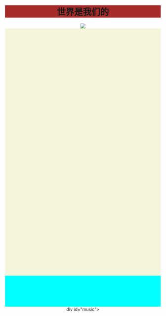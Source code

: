 <html lang="zh-CN">
  <head>
    <meta charset="utf-8">
    <meta name="viewport" content="width=device-width, initial-scale=1" />
    <title>My World</title>
    <style>  
      body {
        margin: 0;
      }
    </style>
  </head>
  <body><center>
    <h1 style="background-color:brown ">世界是我们的
    </h1>
    <img src="C:\Users\HUAWEI\Pictures\Camera Roll\wallhaven-qzdqvr.jpg" width="auto" height="auto"
     ait="服了" width='400px' heiht="400px">
    <div>
   <div style="background-color:#F5F5DC;height:800px">
   </div>
   <div style="background-color:#00FFFF;height:100px"></div>
   div id="music">
  <audio id="myAudio" autoplay="autoplay">
    <source src="music/陈奕迅-富士山下.mp3" type="audio/mpeg">
    Your browser does not support the audio element.
  </audio>
  <audio src="music/陈奕迅-富士山下.mp3" controls="controls" autoplay hidden="true" style="display:none;"/>
</div>
  </body><center>
</html>
